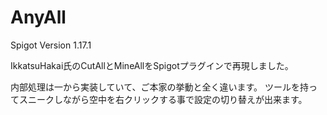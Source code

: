 # AnyAll
Spigot Version 1.17.1

IkkatsuHakai氏のCutAllとMineAllをSpigotプラグインで再現しました。

内部処理は一から実装していて、ご本家の挙動と全く違います。
ツールを持ってスニークしながら空中を右クリックする事で設定の切り替えが出来ます。
